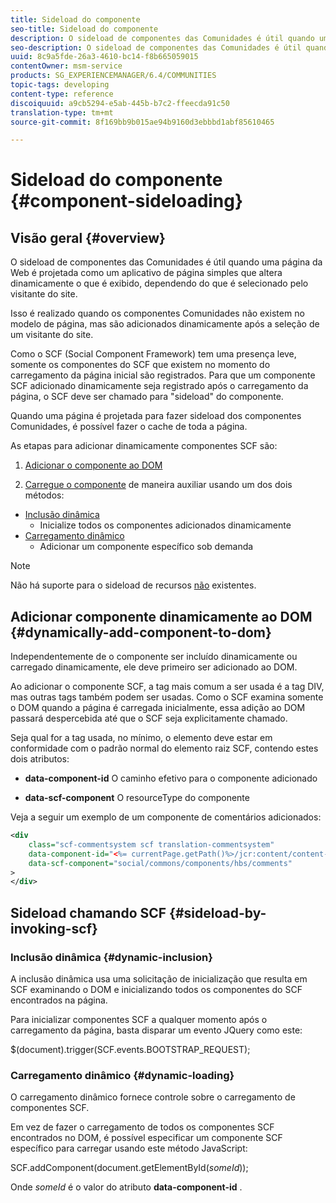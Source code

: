```yaml
---
title: Sideload do componente
seo-title: Sideload do componente
description: O sideload de componentes das Comunidades é útil quando uma página da Web é projetada como um aplicativo de página simples que altera dinamicamente o que é exibido, dependendo do que é selecionado pelo visitante do site
seo-description: O sideload de componentes das Comunidades é útil quando uma página da Web é projetada como um aplicativo de página simples que altera dinamicamente o que é exibido, dependendo do que é selecionado pelo visitante do site
uuid: 8c9a5fde-26a3-4610-bc14-f8b665059015
contentOwner: msm-service
products: SG_EXPERIENCEMANAGER/6.4/COMMUNITIES
topic-tags: developing
content-type: reference
discoiquuid: a9cb5294-e5ab-445b-b7c2-ffeecda91c50
translation-type: tm+mt
source-git-commit: 8f169bb9b015ae94b9160d3ebbbd1abf85610465

---
```



# Sideload do componente {#component-sideloading}

## Visão geral {#overview}

O sideload de componentes das Comunidades é útil quando uma página da Web é projetada como um aplicativo de página simples que altera dinamicamente o que é exibido, dependendo do que é selecionado pelo visitante do site.

Isso é realizado quando os componentes Comunidades não existem no modelo de página, mas são adicionados dinamicamente após a seleção de um visitante do site.

Como o SCF (Social Component Framework) tem uma presença leve, somente os componentes do SCF que existem no momento do carregamento da página inicial são registrados. Para que um componente SCF adicionado dinamicamente seja registrado após o carregamento da página, o SCF deve ser chamado para &quot;sideload&quot; do componente.

Quando uma página é projetada para fazer sideload dos componentes Comunidades, é possível fazer o cache de toda a página.

As etapas para adicionar dinamicamente componentes SCF são:

1. [Adicionar o componente ao DOM](#dynamically-add-component-to-dom)

1. [Carregue o componente](#sideload-by-invoking-scf) de maneira auxiliar usando um dos dois métodos:

* [Inclusão dinâmica](#dynamic-inclusion)
   * Inicialize todos os componentes adicionados dinamicamente
* [Carregamento dinâmico](#dynamic-loading)
   * Adicionar um componente específico sob demanda

>[!NOTE]
>
>Não há suporte para o sideload de recursos [não](scf.md#add-or-include-a-communities-component) existentes.

## Adicionar componente dinamicamente ao DOM {#dynamically-add-component-to-dom}

Independentemente de o componente ser incluído dinamicamente ou carregado dinamicamente, ele deve primeiro ser adicionado ao DOM.

Ao adicionar o componente SCF, a tag mais comum a ser usada é a tag DIV, mas outras tags também podem ser usadas. Como o SCF examina somente o DOM quando a página é carregada inicialmente, essa adição ao DOM passará despercebida até que o SCF seja explicitamente chamado.

Seja qual for a tag usada, no mínimo, o elemento deve estar em conformidade com o padrão normal do elemento raiz SCF, contendo estes dois atributos:

* **data-component-id** O caminho efetivo para o componente adicionado

* **data-scf-component** O resourceType do componente

Veja a seguir um exemplo de um componente de comentários adicionados:

```xml
<div
    class="scf-commentsystem scf translation-commentsystem" 
    data-component-id="<%= currentPage.getPath()%>/jcr:content/content-left/comments"
    data-scf-component="social/commons/components/hbs/comments"
>
</div>
```

## Sideload chamando SCF {#sideload-by-invoking-scf}

### Inclusão dinâmica {#dynamic-inclusion}

A inclusão dinâmica usa uma solicitação de inicialização que resulta em SCF examinando o DOM e inicializando todos os componentes do SCF encontrados na página.

Para inicializar componentes SCF a qualquer momento após o carregamento da página, basta disparar um evento JQuery como este:

$(document).trigger(SCF.events.BOOTSTRAP_REQUEST);

### Carregamento dinâmico {#dynamic-loading}

O carregamento dinâmico fornece controle sobre o carregamento de componentes SCF.

Em vez de fazer o carregamento de todos os componentes SCF encontrados no DOM, é possível especificar um componente SCF específico para carregar usando este método JavaScript:

SCF.addComponent(document.getElementById(*someId*));

Onde *someId* é o valor do atributo **data-component-id** .
